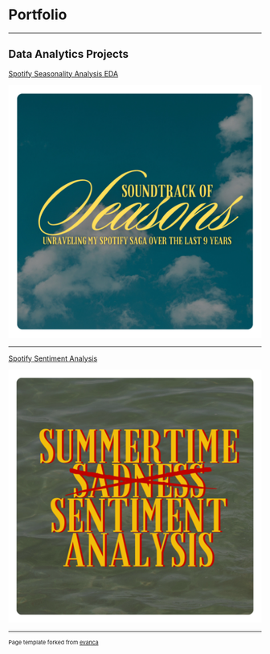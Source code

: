 # Portfolio

---

## Data Analytics Projects 

[Spotify Seasonality Analysis EDA](/seasons_eda.md)

<img src="images/spotify_project/spotify_eda_thumbnail.png?raw=true" width="600"/>

---
[Spotify Sentiment Analysis](/sentiment_analysis.md)

<img src="images/spotify_project/spotify_sentiment_thumbnail.png?raw=true" width="600"/>

---
<p style="font-size:11px">Page template forked from <a href="https://github.com/evanca/quick-portfolio">evanca</a></p>
<!-- Remove above link if you don't want to attibute -->

